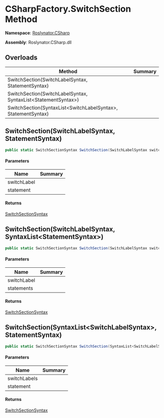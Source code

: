 # CSharpFactory\.SwitchSection Method

**Namespace**: [Roslynator.CSharp](../../README.md)

**Assembly**: Roslynator\.CSharp\.dll

## Overloads

| Method | Summary |
| ------ | ------- |
| SwitchSection\(SwitchLabelSyntax, StatementSyntax\) | |
| SwitchSection\(SwitchLabelSyntax, SyntaxList\<StatementSyntax>\) | |
| SwitchSection\(SyntaxList\<SwitchLabelSyntax>, StatementSyntax\) | |

## SwitchSection\(SwitchLabelSyntax, StatementSyntax\)

```csharp
public static SwitchSectionSyntax SwitchSection(SwitchLabelSyntax switchLabel, StatementSyntax statement)
```

#### Parameters

| Name | Summary |
| ---- | ------- |
| switchLabel | |
| statement | |

#### Returns

[SwitchSectionSyntax](https://docs.microsoft.com/en-us/dotnet/api/microsoft.codeanalysis.csharp.syntax.switchsectionsyntax)

## SwitchSection\(SwitchLabelSyntax, SyntaxList\<StatementSyntax>\)

```csharp
public static SwitchSectionSyntax SwitchSection(SwitchLabelSyntax switchLabel, SyntaxList<StatementSyntax> statements)
```

#### Parameters

| Name | Summary |
| ---- | ------- |
| switchLabel | |
| statements | |

#### Returns

[SwitchSectionSyntax](https://docs.microsoft.com/en-us/dotnet/api/microsoft.codeanalysis.csharp.syntax.switchsectionsyntax)

## SwitchSection\(SyntaxList\<SwitchLabelSyntax>, StatementSyntax\)

```csharp
public static SwitchSectionSyntax SwitchSection(SyntaxList<SwitchLabelSyntax> switchLabels, StatementSyntax statement)
```

#### Parameters

| Name | Summary |
| ---- | ------- |
| switchLabels | |
| statement | |

#### Returns

[SwitchSectionSyntax](https://docs.microsoft.com/en-us/dotnet/api/microsoft.codeanalysis.csharp.syntax.switchsectionsyntax)

